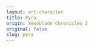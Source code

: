 ```yaml
---
layout: art-character
title: Pyra
origin: Xenoblade Chronicles 2
original: false
slug: pyra
---
```

